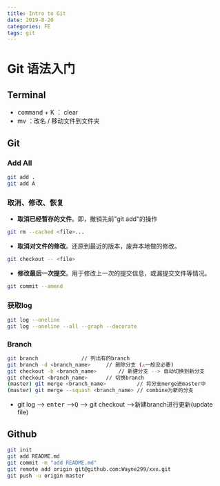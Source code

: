 ```yaml
---
title: Intro to Git
date: 2019-8-20
categories: FE
tags: git
---
```

# Git 语法入门

## Terminal

- <kbd>command</kbd> + K ： clear
- mv ：改名 / 移动文件到文件夹

## Git
### Add All

```bash
git add .
git add A
```
<!--more-->

### 取消、修改、恢复
- **取消已经暂存的文件**。即，撤销先前"git add"的操作

```bash
git rm --cached <file>...
```

- **取消对文件的修改**。还原到最近的版本，废弃本地做的修改。

```bash
git checkout -- <file>
```

- **修改最后一次提交**。用于修改上一次的提交信息，或漏提交文件等情况。

```bash
git commit --amend
```

### 获取log

```bash
git log --oneline 
git log --oneline --all --graph --decorate
```

### Branch

```bash
git branch				// 列出有的branch
git branch -d <branch_name>		// 删除分支 (⚠️一般没必要)
git checkout -b <branch_name>		// 新建分支 --> 自动切换到新分支
git checkout <branch_name>	  	// 切换branch
(master) git merge <branch_name>          // 将分支merge进master中
(master) git merge --squash <branch_name> // combine为新的分支
```

- git log --> <kbd>enter</kbd> --><kbd>Q</kbd> --> git checkout <hashcode> -->新建branch进行更新(update file)


## Github

```bash
git init
git add README.md
git commit -m "add README.md"
git remote add origin git@github.com:Wayne299/xxx.git
git push -u origin master
```
